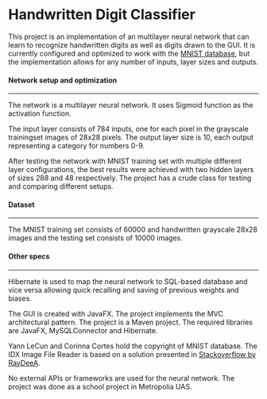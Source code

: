# Handwritten Digit Classifier

This project is an implementation of an multilayer neural network that can learn to recognize handwritten digits as well as digits drawn to the GUI. It is currently configured and optimized to work with the [MNIST database](http://yann.lecun.com/exdb/mnist/ "MNIST database."), but the implementation allows for any number of inputs, layer sizes and outputs.

#### Network setup and optimization
------------

The network is a multilayer neural network. It uses Sigmoid function as the activation function.

The input layer consists of 784 inputs, one for each pixel in the grayscale trainingset images of 28x28 pixels. The output layer size is 10, each output representing a category for numbers 0-9.

After testing the network with MNIST training set with multiple different layer configurations, the best results were achieved with two hidden layers of sizes 288 and 48 respectively. The project has a crude class for testing and comparing different setups.

#### Dataset
------------

The MNIST training set consists of 60000 and handwritten grayscale 28x28 images and the testing set consists of 10000 images.

#### Other specs
------------

Hibernate is used to map the neural network to SQL-based database and vice versa allowing quick recalling and saving of previous weights and biases.

The GUI is created with JavaFX. The project implements the MVC architectural pattern. The project is a Maven project. The required libraries are JavaFX, MySQLConnector and Hibernate.

Yann LeCun and Corinna Cortes hold the copyright of MNIST database. The IDX Image File Reader is based on a solution presented in [ Stackoverflow by RayDeeA](https://stackoverflow.com/questions/17279049/reading-a-idx-file-type-in-java "RayDeeA").


No external APIs or frameworks are used for the neural network. The project was done as a school project in Metropolia UAS.
